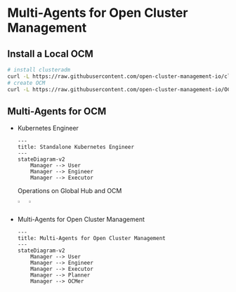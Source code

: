 # Multi-Agents for Open Cluster Management

## Install a Local OCM

```bash
# install clusteradm
curl -L https://raw.githubusercontent.com/open-cluster-management-io/clusteradm/main/install.sh | bash
# create OCM
curl -L https://raw.githubusercontent.com/open-cluster-management-io/OCM/main/solutions/setup-dev-environment/local-up.sh | bash
```

## Multi-Agents for OCM

- Kubernetes Engineer

  ```mermaid
  ---
  title: Standalone Kubernetes Engineer
  ---
  stateDiagram-v2
      Manager --> User
      Manager --> Engineer
      Manager --> Executor
  ```

  Operations on Global Hub and OCM
  <div style="display: flex; gap: 5px;">
    <a href="https://asciinema.org/a/673721" target="_blank">
      <img src="https://asciinema.org/a/673721.svg" style="width: 48%; height: auto;" />
    </a>
    
    <a href="https://asciinema.org/a/673715" target="_blank">
      <img src="https://asciinema.org/a/673715.svg" style="width: 48%; height: auto;" />
    </a>
  </div>

- Multi-Agents for Open Cluster Management

  ```mermaid
  ---
  title: Multi-Agents for Open Cluster Management
  ---
  stateDiagram-v2
      Manager --> User
      Manager --> Engineer
      Manager --> Executor
      Manager --> Planner
      Manager --> OCMer
  ```
